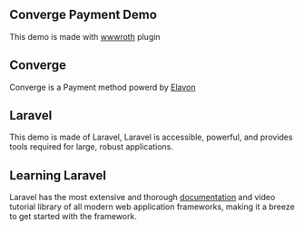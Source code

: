 ## Converge Payment Demo

This demo is made with [wwwroth](https://github.com/wwwroth/php-converge-api) plugin

## Converge

Converge is a Payment method powerd by [Elavon](https://developer.elavon.com)

## Laravel

This demo is made of Laravel, Laravel is accessible, powerful, and provides tools required for large, robust applications.

## Learning Laravel

Laravel has the most extensive and thorough [documentation](https://laravel.com/docs) and video tutorial library of all modern web application frameworks, making it a breeze to get started with the framework.